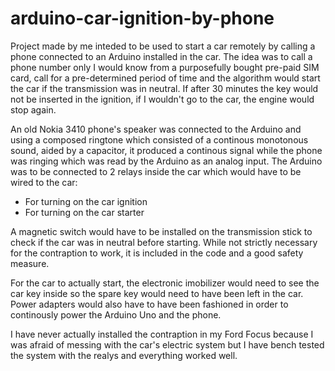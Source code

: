 # arduino-car-ignition-by-phone

Project made by me inteded to be used to start a car remotely by calling a phone connected to an Arduino installed in the car. The idea was to call a phone number only I would know from a purposefully bought pre-paid SIM card, call for a pre-determined period of time and the algorithm would start the car if the transmission was in neutral. If after 30 minutes the key would not be inserted in the ignition, if I wouldn't go to the car, the engine would stop again.

An old Nokia 3410 phone's speaker was connected to the Arduino and using a composed ringtone which consisted of a continous monotonous sound, aided by a capacitor, it produced a continous signal while the phone was ringing which was read by the Arduino as an analog input. The Arduino was to be connected to 2 relays inside the car which would have to be wired to the car:
- For turning on the car ignition
- For turning on the car starter

A magnetic switch would have to be installed on the transmission stick to check if the car was in neutral before starting. While not strictly necessary for the contraption to work, it is included in the code and a good safety measure.

For the car to actually start, the electronic imobilizer would need to see the car key inside so the spare key would need to have been left in the car. Power adapters would also have to have been fashioned in order to continously power the Arduino Uno and the phone.

I have never actually installed the contraption in my Ford Focus because I was afraid of messing with the car's electric system but I have bench tested the system with the realys and everything worked well.

